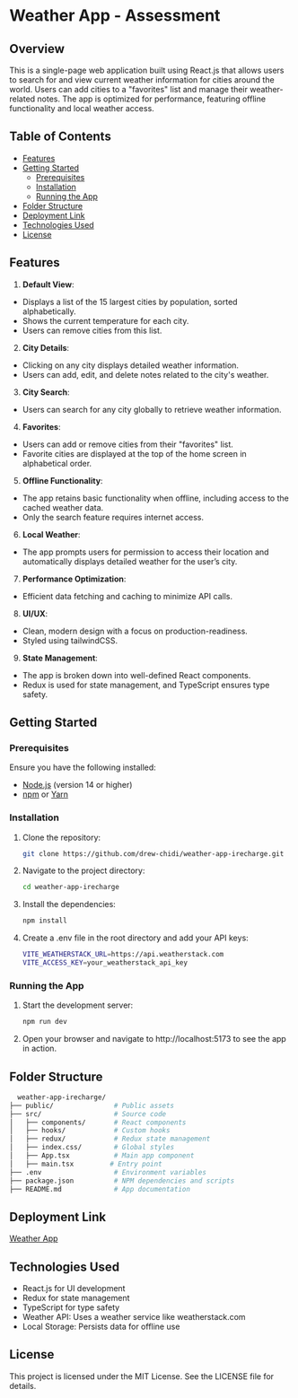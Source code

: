 # Weather App - Assessment

## Overview

This is a single-page web application built using React.js that allows users to search for and view current weather information for cities around the world. Users can add cities to a "favorites" list and manage their weather-related notes. The app is optimized for performance, featuring offline functionality and local weather access.

## Table of Contents

- [Features](#features)
- [Getting Started](#getting-started)
  - [Prerequisites](#prerequisites)
  - [Installation](#installation)
  - [Running the App](#running-the-app)
- [Folder Structure](#deployment)
- [Deployment Link](#deployment)
- [Technologies Used](#folder-structure)
- [License](#license)

## Features

1. **Default View**:

- Displays a list of the 15 largest cities by population, sorted alphabetically.
- Shows the current temperature for each city.
- Users can remove cities from this list.

2. **City Details**:

- Clicking on any city displays detailed weather information.
- Users can add, edit, and delete notes related to the city's weather.

3. **City Search**:

- Users can search for any city globally to retrieve weather information.

4. **Favorites**:

- Users can add or remove cities from their "favorites" list.
- Favorite cities are displayed at the top of the home screen in alphabetical order.

5. **Offline Functionality**:

- The app retains basic functionality when offline, including access to the cached weather data.
- Only the search feature requires internet access.

6. **Local Weather**:

- The app prompts users for permission to access their location and automatically displays detailed weather for the user’s city.

7. **Performance Optimization**:

- Efficient data fetching and caching to minimize API calls.

8. **UI/UX**:

- Clean, modern design with a focus on production-readiness.
- Styled using tailwindCSS.

9. **State Management**:

- The app is broken down into well-defined React components.
- Redux is used for state management, and TypeScript ensures type safety.

## Getting Started

### Prerequisites

Ensure you have the following installed:

- [Node.js](https://nodejs.org/en/) (version 14 or higher)
- [npm](https://www.npmjs.com/get-npm) or [Yarn](https://yarnpkg.com/)

### Installation

1. Clone the repository:

   ```bash
   git clone https://github.com/drew-chidi/weather-app-irecharge.git

   ```

2. Navigate to the project directory:

   ```bash
   cd weather-app-irecharge

   ```

3. Install the dependencies:

   ```bash
   npm install

   ```

4. Create a .env file in the root directory and add your API keys:

   ```bash
   VITE_WEATHERSTACK_URL=https://api.weatherstack.com
   VITE_ACCESS_KEY=your_weatherstack_api_key

   ```

### Running the App

1. Start the development server:

   ```bash
   npm run dev

   ```

2. Open your browser and navigate to http://localhost:5173 to see the app in action.

## Folder Structure

```bash
  weather-app-irecharge/
├── public/               # Public assets
├── src/                  # Source code
│   ├── components/       # React components
│   ├── hooks/            # Custom hooks
│   ├── redux/            # Redux state management
│   ├── index.css/        # Global styles
│   ├── App.tsx           # Main app component
│   ├── main.tsx         # Entry point
├── .env                  # Environment variables
├── package.json          # NPM dependencies and scripts
├── README.md             # App documentation

```

## Deployment Link

[Weather App](https://weather-app-irecharge.vercel.app/)

## Technologies Used

- React.js for UI development
- Redux for state management
- TypeScript for type safety
- Weather API: Uses a weather service like weatherstack.com
- Local Storage: Persists data for offline use

## License

This project is licensed under the MIT License. See the LICENSE file for details.
